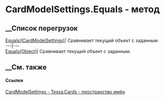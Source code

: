 # CardModelSettings.Equals - метод
##  __Список перегрузок
[Equals(ICardModelSettings)](M_Tessa_Cards_CardModelSettings_Equals_1.htm)|
Сравнивает текущий объект с заданным.  
---|---  
[Equals(Object)](M_Tessa_Cards_CardModelSettings_Equals.htm)| Сравнивает
текущий объект с заданным.  
##  __См. также
#### Ссылки
[CardModelSettings - ](T_Tessa_Cards_CardModelSettings.htm)
[Tessa.Cards - пространство имён](N_Tessa_Cards.htm)
